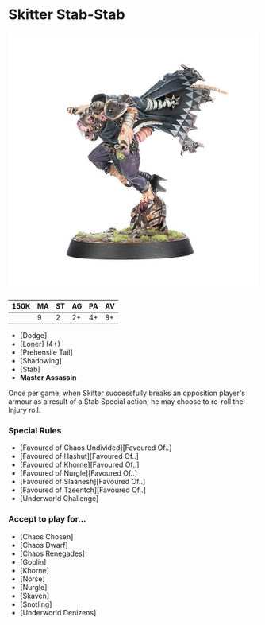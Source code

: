 # Skitter Stab-Stab

![](../media/starplayers/SkitterStabStab1.jpg)

| 150K  | MA | ST | AG | PA | AV |
| --- | --- | --- | --- | --- | --- |
| | 9 | 2 | 2+ | 4+ | 8+ |

* [Dodge]
* [Loner] (4+)
* [Prehensile Tail]
* [Shadowing]
* [Stab]
* **Master Assassin**

Once per game, when Skitter successfully breaks an opposition player's armour as a result of a Stab Special action, he may choose to re-roll the Injury roll.

### Special Rules

* [Favoured of Chaos Undivided][Favoured Of..]
* [Favoured of Hashut][Favoured Of..]
* [Favoured of Khorne][Favoured Of..]
* [Favoured of Nurgle][Favoured Of..]
* [Favoured of Slaanesh][Favoured Of..]
* [Favoured of Tzeentch][Favoured Of..]
* [Underworld Challenge]

### Accept to play for...

* [Chaos Chosen]
* [Chaos Dwarf]
* [Chaos Renegades]
* [Goblin]
* [Khorne]
* [Norse]
* [Nurgle]
* [Skaven]
* [Snotling]
* [Underworld Denizens]
